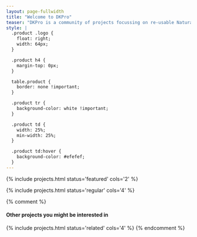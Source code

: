 ```yaml
---
layout: page-fullwidth
title: "Welcome to DKPro"
teaser: "DKPro is a community of projects focussing on re-usable Natural Language Processing software."
style: |
  .product .logo {
    float: right;
    width: 64px;
  }

  .product h4 {
    margin-top: 0px;
  }

  table.product {
    border: none !important;
  }

  .product tr {
    background-color: white !important;
  }

  .product td {
    width: 25%;
    min-width: 25%;
  }

  .product td:hover {
    background-color: #efefef;
  }
---
```


{% include projects.html status='featured' cols='2' %}

{% include projects.html status='regular' cols='4' %}

{% comment %}
#### Other projects you might be interested in

{% include projects.html status='related' cols='4' %}
{% endcomment %}
